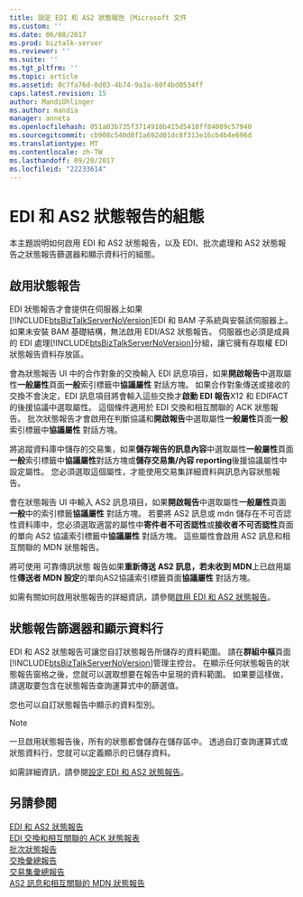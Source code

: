 ```yaml
---
title: 設定 EDI 和 AS2 狀態報告 |Microsoft 文件
ms.custom: ''
ms.date: 06/08/2017
ms.prod: biztalk-server
ms.reviewer: ''
ms.suite: ''
ms.tgt_pltfrm: ''
ms.topic: article
ms.assetid: 0c7fa76d-0d03-4b74-9a3a-60f4bd0534ff
caps.latest.revision: 15
author: MandiOhlinger
ms.author: mandia
manager: anneta
ms.openlocfilehash: 051a03b735f3714910b415d5418ff84089c57940
ms.sourcegitcommit: cb908c540d8f1a692d01dc8f313e16cb4b4e696d
ms.translationtype: MT
ms.contentlocale: zh-TW
ms.lasthandoff: 09/20/2017
ms.locfileid: "22233614"
---
```

# <a name="configuration-of-edi-and-as2-status-reporting"></a>EDI 和 AS2 狀態報告的組態
本主題說明如何啟用 EDI 和 AS2 狀態報告，以及 EDI、批次處理和 AS2 狀態報告之狀態報告篩選器和顯示資料行的組態。  
  
## <a name="enabling-status-reporting"></a>啟用狀態報告  
 EDI 狀態報告才會提供在伺服器上如果[!INCLUDE[btsBizTalkServerNoVersion](../includes/btsbiztalkservernoversion-md.md)]EDI 和 BAM 子系統與安裝該伺服器上。 如果未安裝 BAM 基礎結構，無法啟用 EDI/AS2 狀態報告。 伺服器也必須是成員的 EDI 處理[!INCLUDE[btsBizTalkServerNoVersion](../includes/btsbiztalkservernoversion-md.md)]分組，讓它擁有存取權 EDI 狀態報告資料存放區。  
  
 會為狀態報告 UI 中的合作對象的交換輸入 EDI 訊息項目，如果**開啟報告**中選取屬性**一般屬性**頁面**一般**索引標籤中**協議屬性** 對話方塊。 如果合作對象傳送或接收的交換不會決定，EDI 訊息項目將會輸入這些交換才**啟動 EDI 報告**X12 和 EDIFACT 的後援協議中選取屬性。 這個條件適用於 EDI 交換和相互關聯的 ACK 狀態報告。 批次狀態報告才會啟用在判斷協議和**開啟報告**中選取屬性**一般屬性**頁面**一般**索引標籤中**協議屬性** 對話方塊。  
  
 將追蹤資料庫中儲存的交易集，如果**儲存報告的訊息內容**中選取屬性**一般屬性**頁面**一般**索引標籤中**協議屬性**對話方塊或**儲存交易集/內容 reporting**後援協議屬性中設定屬性。 您必須選取這個屬性，才能使用交易集詳細資料與訊息內容狀態報告。  
  
 會在狀態報告 UI 中輸入 AS2 訊息項目，如果**開啟報告**中選取屬性**一般屬性**頁面**一般**中的索引標籤**協議屬性** 對話方塊。 若要將 AS2 訊息或 mdn 儲存在不可否認性資料庫中，您必須選取適當的屬性中**寄件者不可否認性**或**接收者不可否認性**頁面的單向 AS2 協議索引標籤中**協議屬性** 對話方塊。 這些屬性會啟用 AS2 訊息和相互關聯的 MDN 狀態報告。  
  
 將可使用 可靠傳訊狀態 報告如果**重新傳送 AS2 訊息，若未收到 MDN**上已啟用屬性**傳送者 MDN 設定**的單向AS2協議索引標籤頁面**協議屬性** 對話方塊。  
  
 如需有關如何啟用狀態報告的詳細資訊，請參閱[啟用 EDI 和 AS2 狀態報告](../core/enabling-edi-and-as2-status-reports.md)。  
  
## <a name="status-report-filters-and-display-columns"></a>狀態報告篩選器和顯示資料行  
 EDI 和 AS2 狀態報告可讓您自訂狀態報告所儲存的資料範圍。 請在**群組中樞**頁面[!INCLUDE[btsBizTalkServerNoVersion](../includes/btsbiztalkservernoversion-md.md)]管理主控台。 在顯示任何狀態報告的狀態報告窗格之後，您就可以選取想要在報告中呈現的資料範圍。 如果要這樣做，請選取要包含在狀態報告查詢運算式中的篩選值。  
  
 您也可以自訂狀態報告中顯示的資料型別。  
  
> [!NOTE]
>  一旦啟用狀態報告後，所有的狀態都會儲存在儲存區中。 透過自訂查詢運算式或狀態資料行，您就可以定義顯示的已儲存資料。  
  
 如需詳細資訊，請參閱[設定 EDI 和 AS2 狀態報告](../core/configuring-an-edi-and-as2-status-report.md)。  
  
## <a name="see-also"></a>另請參閱  
 [EDI 和 AS2 狀態報告](../core/edi-and-as2-status-reporting.md)   
 [EDI 交換和相互關聯的 ACK 狀態報表](../core/edi-interchange-and-correlated-ack-status-report.md)   
 [批次狀態報告](../core/batch-status-report.md)   
 [交換彙總報告](../core/interchange-aggregation-report.md)   
 [交易集彙總報告](../core/transaction-set-aggregation-report.md)   
 [AS2 訊息和相互關聯的 MDN 狀態報告](../core/as2-message-and-correlated-mdn-status-report.md)